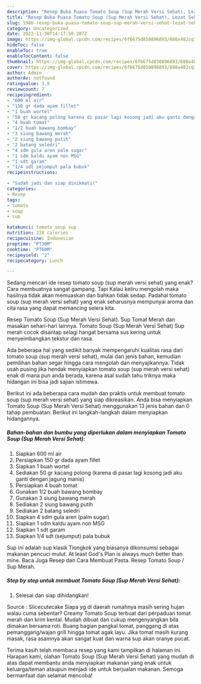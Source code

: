 ```yaml
---
description: "Resep Buka Puasa Tomato Soup (Sup Merah Versi Sehat), Lezat Sekali"
title: "Resep Buka Puasa Tomato Soup (Sup Merah Versi Sehat), Lezat Sekali"
slug: 1986-resep-buka-puasa-tomato-soup-sup-merah-versi-sehat-lezat-sekali
category: Uncategorized
date: 2022-11-30T14:17:58.207Z
image: https://img-global.cpcdn.com/recipes/6f6675d850896893/680x482cq70/tomato-soup-sup-merah-versi-sehat-foto-resep-utama.jpg
hideToc: false
enableToc: true
enableTocContent: false
thumbnail: https://img-global.cpcdn.com/recipes/6f6675d850896893/680x482cq70/tomato-soup-sup-merah-versi-sehat-foto-resep-utama.jpg
cover: https://img-global.cpcdn.com/recipes/6f6675d850896893/680x482cq70/tomato-soup-sup-merah-versi-sehat-foto-resep-utama.jpg
author: Admin
authorAv: notfound
ratingvalue: 3.8
reviewcount: 7
recipeingredient:
- "600 ml air"
- "150 gr dada ayam fillet"
- "1 buah wortel"
- "50 gr kacang polong karena di pasar lagi kosong jadi aku ganti dengan jagung manis"
- "4 buah tomat"
- "1/2 buah bawang bombay"
- "3 siung bawang merah"
- "2 siung bawang putih"
- "2 batang seledri"
- "4 sdm gula aren palm sugar"
- "1 sdm kaldu ayam non MSG"
- "1 sdt garam"
- "1/4 sdt sejumput pala bubuk"
recipeinstructions:

- "Sudah jadi dan siap dinikmati!"
categories:
- Resep
tags:
- tomato
- soup
- sup

katakunci: tomato soup sup 
nutrition: 228 calories
recipecuisine: Indonesian
preptime: "PT30M"
cooktime: "PT60M"
recipeyield: "2"
recipecategory: Lunch

---
```



Sedang mencari ide resep tomato soup (sup merah versi sehat) yang enak? Cara membuatnya sangat gampang. Tapi Kalau keliru mengolah maka hasilnya tidak akan memuaskan dan bahkan tidak sedap. Padahal tomato soup (sup merah versi sehat) yang enak seharusnya mempunyai aroma dan cita rasa yang dapat memancing selera kita.


Resep Tomato Soup (Sup Merah Versi Sehat). Sup Tomat Merah dan masakan sehari-hari lainnya. Tomato Soup (Sup Merah Versi Sehat) Sup merah cocok disantap selagi hangat bersama sus kering untuk menyeimbangkan tekstur dan rasa.

Ada beberapa hal yang sedikit banyak mempengaruhi kualitas rasa dari tomato soup (sup merah versi sehat), mulai dari jenis bahan, kemudian pemilihan bahan segar hingga cara mengolah dan menyajikannya. Tidak usah pusing jika hendak menyiapkan tomato soup (sup merah versi sehat) enak di mana pun anda berada, karena asal sudah tahu triknya maka hidangan ini bisa jadi sajian istimewa.


Berikut ini ada beberapa cara mudah dan praktis untuk membuat tomato soup (sup merah versi sehat) yang siap dikreasikan. Anda bisa menyiapkan Tomato Soup (Sup Merah Versi Sehat) menggunakan 13 jenis bahan dan 0 tahap pembuatan. Berikut ini langkah-langkah dalam menyiapkan hidangannya.

<!--inarticleads1-->

##### Bahan-bahan dan bumbu yang diperlukan dalam menyiapkan Tomato Soup (Sup Merah Versi Sehat):

1. Siapkan 600 ml air
1. Persiapkan 150 gr dada ayam fillet
1. Siapkan 1 buah wortel
1. Sediakan 50 gr kacang polong (karena di pasar lagi kosong jadi aku ganti dengan jagung manis)
1. Persiapkan 4 buah tomat
1. Gunakan 1/2 buah bawang bombay
1. Gunakan 3 siung bawang merah
1. Sediakan 2 siung bawang putih
1. Sediakan 2 batang seledri
1. Siapkan 4 sdm gula aren (palm sugar)
1. Siapkan 1 sdm kaldu ayam non MSG
1. Siapkan 1 sdt garam
1. Siapkan 1/4 sdt (sejumput) pala bubuk


Sup ini adalah sup klasik Tiongkok yang biasanya dikonsumsi sebagai makanan pencuci mulut. At least God&#39;s Plan is always much better than mine. Baca Juga Resep dan Cara Membuat Pasta. Resep Tomato Soup / Sup Merah. 

<!--inarticleads2-->

##### Step by step untuk membuat Tomato Soup (Sup Merah Versi Sehat):


1. Selesai dan siap dihidangkan!

Source : Slicecutecake Siapa yg di daerah rumahnya masih sering hujan walau cuma sebentar? Creamy Tomato Soup terbuat dari perpaduan tomat merah dan krim kental. Mudah dibuat dan cukup mengenyangkan bila dimakan bersama roti. Buang bagian pangkal tomat, panggang di atas pemanggang/wajan grill hingga tomat agak layu. Jika tomat masih kurang masak, rasa asamnya akan sangat kuat dan warna sup akan oranye pucat. 

Terima kasih telah membaca resep yang kami tampilkan di halaman ini. Harapan kami, olahan Tomato Soup (Sup Merah Versi Sehat) yang mudah di atas dapat membantu anda menyiapkan makanan yang enak untuk keluarga/teman ataupun menjadi ide untuk berjualan makanan. Semoga bermanfaat dan selamat mencoba!
